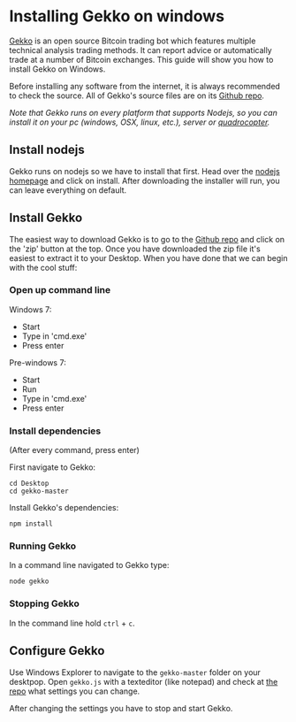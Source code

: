 # Installing Gekko on windows

[Gekko](https://github.com/askmike/gekko/) is an open source Bitcoin trading bot which features multiple technical analysis trading methods. It can report advice or automatically trade at a number of Bitcoin exchanges. This guide will show you how to install Gekko on Windows. 

Before installing any software from the internet, it is always recommended to check the source. All of Gekko's source files are on its [Github repo](https://github.com/askmike/gekko/).

*Note that Gekko runs on every platform that supports Nodejs, so you can install it on your pc (windows, OSX, linux, etc.), server or [quadrocopter](https://speakerdeck.com/felixge/node-dot-js-quadcopter-programming).*


## Install nodejs

Gekko runs on nodejs so we have to install that first. Head over the [nodejs homepage](http://nodejs.org/) and click on install. After downloading the installer will run, you can leave everything on default.

## Install Gekko

The easiest way to download Gekko is to go to the [Github repo](https://github.com/askmike/gekko) and click on the 'zip' button at the top. Once you have downloaded the zip file it's easiest to extract it to your Desktop. When you have done that we can begin with the cool stuff:

### Open up command line

Windows 7:

* Start 
* Type in 'cmd.exe'
* Press enter

Pre-windows 7:

* Start
* Run
* Type in 'cmd.exe'
* Press enter

### Install dependencies

(After every command, press enter)

First navigate to Gekko:

    cd Desktop
    cd gekko-master
    
Install Gekko's dependencies:

    npm install
    
### Running Gekko

In a command line navigated to Gekko type:

    node gekko
    
### Stopping Gekko

In the command line hold `ctrl` + `c`.
    
## Configure Gekko

Use Windows Explorer to navigate to the `gekko-master` folder on your desktpop. Open `gekko.js` with a texteditor (like notepad) and check at [the repo](https://github.com/askmike/gekko#install) what settings you can change.

After changing the settings you have to stop and start Gekko.